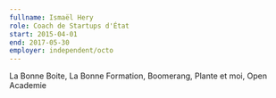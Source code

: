 ```yaml
---
fullname: Ismaël Hery
role: Coach de Startups d'État
start: 2015-04-01
end: 2017-05-30
employer: independent/octo
---
```

La Bonne Boite, La Bonne Formation, Boomerang, Plante et moi, Open Academie
